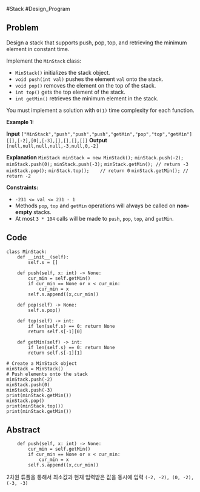 #Stack #Design_Program
## Problem
Design a stack that supports push, pop, top, and retrieving the minimum element in constant time.

Implement the `MinStack` class:

- `MinStack()` initializes the stack object.
- `void push(int val)` pushes the element `val` onto the stack.
- `void pop()` removes the element on the top of the stack.
- `int top()` gets the top element of the stack.
- `int getMin()` retrieves the minimum element in the stack.

You must implement a solution with `O(1)` time complexity for each function.

**Example 1:**

**Input**
`["MinStack","push","push","push","getMin","pop","top","getMin"]`
`[[],[-2],[0],[-3],[],[],[],[]]`
**Output**
`[null,null,null,null,-3,null,0,-2]`

**Explanation**
`MinStack minStack = new MinStack();`
`minStack.push(-2);`
`minStack.push(0);`
`minStack.push(-3);`
`minStack.getMin(); // return -3`
`minStack.pop();`
`minStack.top();    // return 0`
`minStack.getMin(); // return -2`

**Constraints:**
- `-231 <= val <= 231 - 1`
- Methods `pop`, `top` and `getMin` operations will always be called on **non-empty** stacks.
- At most `3 * 104` calls will be made to `push`, `pop`, `top`, and `getMin`.
  
## Code
```run-python
class MinStack:
    def __init__(self):
        self.s = []

    def push(self, x: int) -> None:
        cur_min = self.getMin()
        if cur_min == None or x < cur_min: 
            cur_min = x
        self.s.append((x,cur_min))

    def pop(self) -> None:
        self.s.pop()

    def top(self) -> int:
        if len(self.s) == 0: return None
        return self.s[-1][0]

    def getMin(self) -> int:
        if len(self.s) == 0: return None
        return self.s[-1][1]
    
# Create a MinStack object
minStack = MinStack()
# Push elements onto the stack
minStack.push(-2)
minStack.push(0)
minStack.push(-3)
print(minStack.getMin())
minStack.pop()
print(minStack.top())
print(minStack.getMin())
```
## Abstract
```run-python
    def push(self, x: int) -> None:
        cur_min = self.getMin()
        if cur_min == None or x < cur_min: 
            cur_min = x
        self.s.append((x,cur_min))
```

2차원 튜플을 통해서 최소값과 현재 입력받은 값을 동시에 입력
`(-2, -2), (0, -2), (-3, -3)`